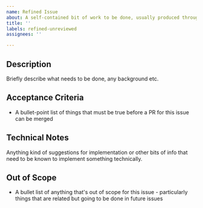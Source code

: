 ```yaml
---
name: Refined Issue
about: A self-contained bit of work to be done, usually produced through refinement
title: ''
labels: refined-unreviewed
assignees: ''

---
```


## Description
Briefly describe what needs to be done, any background etc.

## Acceptance Criteria
- A bullet-point list of things that must be true before a PR for this issue can be merged

## Technical Notes
Anything kind of suggestions for implementation or other bits of info that need to be known to implement something technically.

## Out of Scope
- A bullet list of anything that's out of scope for this issue - particularly things that are related but going to be done in future issues
